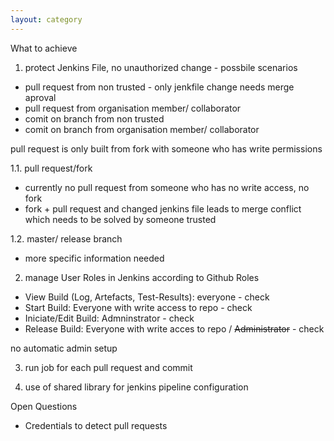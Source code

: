 ```yaml
---
layout: category
---
```


What to achieve

1. protect Jenkins File, no unauthorized change - possbile scenarios
* pull request  from non trusted -  only jenkfile change needs merge aproval
* pull request from organisation member/ collaborator
* comit on branch from non trusted
* comit on branch from organisation member/ collaborator

pull request is only built from fork with someone who has write permissions

1.1. pull request/fork

* currently no pull request from someone who has no write access, no fork
* fork + pull request and changed jenkins file leads to merge conflict which needs to be solved by someone trusted

1.2. master/ release branch

* more specific information needed

2. manage User Roles in Jenkins according to Github Roles
* View Build (Log, Artefacts, Test-Results): everyone - check
* Start Build: Everyone with write access to repo - check
* Iniciate/Edit Build: Admninstrator - check
* Release Build: Everyone with write acces to repo / <s>Administrator</s> -  check

no automatic admin setup

3. run job for each pull request and commit 

4. use of shared library for jenkins pipeline configuration

Open Questions
* Credentials to detect pull requests

